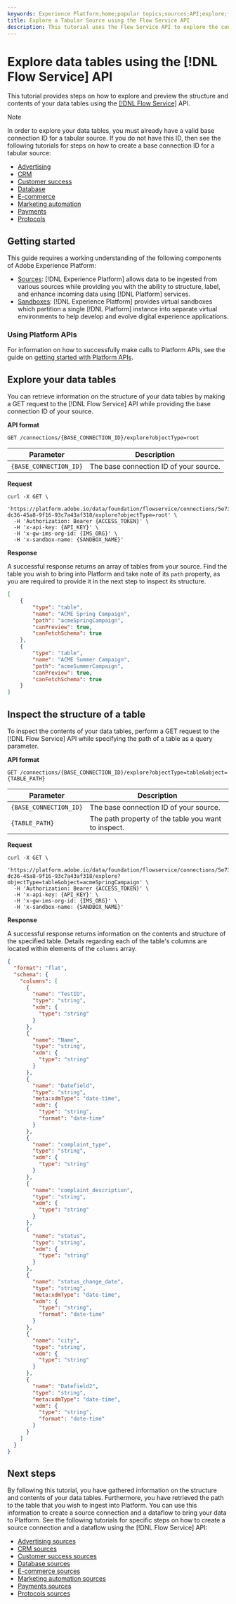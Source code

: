 ```yaml
---
keywords: Experience Platform;home;popular topics;sources;API;explore;flow service
title: Explore a Tabular Source using the Flow Service API
description: This tutorial uses the Flow Service API to explore the contents and structure of a table-based source.
---
```

# Explore data tables using the [!DNL Flow Service] API

This tutorial provides steps on how to explore and preview the structure and contents of your data tables using the [[!DNL Flow Service]](https://www.adobe.io/experience-platform-apis/references/flow-service/) API.

>[!NOTE]
>
> In order to explore your data tables, you must already have a valid base connection ID for a tabular source. If you do not have this ID, then see the following tutorials for steps on how to create a base connection ID for a tabular source: <ul><li>[Advertising](../../../home.md#advertising)</li><li>[CRM](../../../home.md#customer-relationship-management)</li><li>[Customer success](../../../home.md#customer-success)</li><li>[Database](../../../home.md#database)</li><li>[E-commerce](../../../home.md#ecommerce)</li><li>[Marketing automation](../../../home.md#marketing-automation)</li><li>[Payments](../../../home.md#payments)</li><li>[Protocols](../../../home.md#protocols)</li></ul>

## Getting started

This guide requires a working understanding of the following components of Adobe Experience Platform:

* [Sources](../../../home.md): [!DNL Experience Platform] allows data to be ingested from various sources while providing you with the ability to structure, label, and enhance incoming data using [!DNL Platform] services.
* [Sandboxes](../../../../sandboxes/home.md): [!DNL Experience Platform] provides virtual sandboxes which partition a single [!DNL Platform] instance into separate virtual environments to help develop and evolve digital experience applications.

### Using Platform APIs

For information on how to successfully make calls to Platform APIs, see the guide on [getting started with Platform APIs](../../../../../landing/api-guide.md).

## Explore your data tables

You can retrieve information on the structure of your data tables by making a GET request to the [!DNL Flow Service] API while providing the base connection ID of your source.

**API format**

```http
GET /connections/{BASE_CONNECTION_ID}/explore?objectType=root
```

| Parameter | Description |
| --- | --- |
| `{BASE_CONNECTION_ID}` | The base connection ID of your source. |

**Request**

```shell
curl -X GET \
  'https://platform.adobe.io/data/foundation/flowservice/connections/5e73e5a2-dc36-45a8-9f16-93c7a43af318/explore?objectType=root' \
  -H 'Authorization: Bearer {ACCESS_TOKEN}' \
  -H 'x-api-key: {API_KEY}' \
  -H 'x-gw-ims-org-id: {IMS_ORG}' \
  -H 'x-sandbox-name: {SANDBOX_NAME}'
```

**Response**

A successful response returns an array of tables from your source. Find the table you wish to bring into Platform and take note of its `path` property, as you are required to provide it in the next step to inspect its structure.

```json
[
    {
        "type": "table",
        "name": "ACME Spring Campaign",
        "path": "acmeSpringCampaign",
        "canPreview": true,
        "canFetchSchema": true
    },
    {
        "type": "table",
        "name": "ACME Summer Campaign",
        "path": "acmeSummerCampaign",
        "canPreview": true,
        "canFetchSchema": true
    }
]
```

## Inspect the structure of a table

To inspect the contents of your data tables, perform a GET request to the [!DNL Flow Service] API while specifying the path of a table as a query parameter.

**API format**

```http
GET /connections/{BASE_CONNECTION_ID}/explore?objectType=table&object={TABLE_PATH}
```

| Parameter | Description |
| --- | --- |
| `{BASE_CONNECTION_ID}` | The base connection ID of your source. |
| `{TABLE_PATH}` | The path property of the table you want to inspect. |

**Request**

```shell
curl -X GET \
  'https://platform.adobe.io/data/foundation/flowservice/connections/5e73e5a2-dc36-45a8-9f16-93c7a43af318/explore?objectType=table&object=acmeSpringCampaign' \
  -H 'Authorization: Bearer {ACCESS_TOKEN}' \
  -H 'x-api-key: {API_KEY}' \
  -H 'x-gw-ims-org-id: {IMS_ORG}' \
  -H 'x-sandbox-name: {SANDBOX_NAME}'
```

**Response**

A successful response returns information on the contents and structure of the specified table. Details regarding each of the table's columns are located within elements of the `columns` array.

```json
{
  "format": "flat",
  "schema": {
    "columns": [
      {
        "name": "TestID",
        "type": "string",
        "xdm": {
          "type": "string"
        }
      },
      {
        "name": "Name",
        "type": "string",
        "xdm": {
          "type": "string"
        }
      },
      {
        "name": "Datefield",
        "type": "string",
        "meta:xdmType": "date-time",
        "xdm": {
          "type": "string",
          "format": "date-time"
        }
      },
      {
        "name": "complaint_type",
        "type": "string",
        "xdm": {
          "type": "string"
        }
      },
      {
        "name": "complaint_description",
        "type": "string",
        "xdm": {
          "type": "string"
        }
      },
      {
        "name": "status",
        "type": "string",
        "xdm": {
          "type": "string"
        }
      },
      {
        "name": "status_change_date",
        "type": "string",
        "meta:xdmType": "date-time",
        "xdm": {
          "type": "string",
          "format": "date-time"
        }
      },
      {
        "name": "city",
        "type": "string",
        "xdm": {
          "type": "string"
        }
      },
      {
        "name": "Datefield2",
        "type": "string",
        "meta:xdmType": "date-time",
        "xdm": {
          "type": "string",
          "format": "date-time"
        }
      }
    ]
  }
}
```

## Next steps

By following this tutorial, you have gathered information on the structure and contents of your data tables. Furthermore, you have retrieved the path to the table that you wish to ingest into Platform. You can use this information to create a source connection and a dataflow to bring your data to Platform. See the following tutorials for specific steps on how to create a source connection and a dataflow using the [!DNL Flow Service] API:

* [Advertising sources](../collect/advertising.md)
* [CRM sources](../collect/crm.md)
* [Customer success sources](../collect/customer-success.md)
* [Database sources](../collect/database-nosql.md)
* [E-commerce sources](../collect/ecommerce.md)
* [Marketing automation sources](../collect/marketing-automation.md)
* [Payments sources](../collect/payments.md)
* [Protocols sources](../collect/protocols.md)